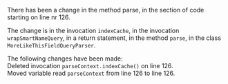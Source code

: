 There has been a change in the method parse, in the section of code starting on line nr 126.
  
The change is in the invocation ```indexCache```, in the invocation ```wrapSmartNameQuery```, in a return statement, in the method ```parse```, in the class ```MoreLikeThisFieldQueryParser```.
  
The following changes have been made:  
Deleted invocation ```parseContext.indexCache()``` on line 126.  
Moved variable read ```parseContext``` from line 126 to line 126.  
